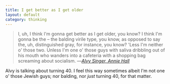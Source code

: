 ```yaml
---
title: I get better as I get older
layout: default
category: thinking
---
```


> I, uh, I think I'm gonna get better as I get older, you know?  I think I'm gonna be the &#8211; the balding virile type, you know, as opposed to say the, uh, distinguished gray, for instance, you know?  'Less I'm neither o' those two. Unless I'm one o' those guys with saliva dribbling out of his mouth who wanders into a cafeteria with a shopping bag screaming about socialism. &#8212;<cite><a href="http://en.wikipedia.org/wiki/Annie_Hall">Alvy Singer, Annie Hall</a></cite>

Alvy is talking about turning 40. I feel this way sometimes albeit I'm not one o&apos; those Jewish guys; nor balding, nor _just_ turning 40, for that matter.
